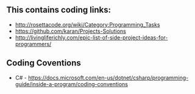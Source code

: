 ## This contains coding links:

* http://rosettacode.org/wiki/Category:Programming_Tasks
* https://github.com/karan/Projects-Solutions
* http://livingliferichly.com/epic-list-of-side-project-ideas-for-programmers/


## Coding Coventions
* C# - https://docs.microsoft.com/en-us/dotnet/csharp/programming-guide/inside-a-program/coding-conventions
